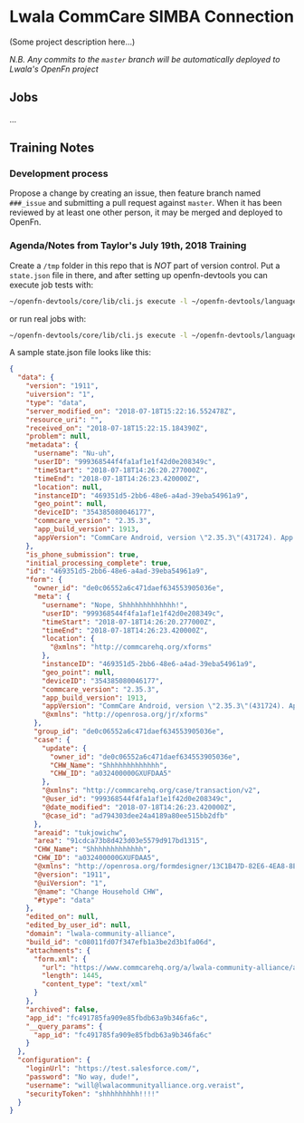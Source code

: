 # Lwala CommCare SIMBA Connection

(Some project description here...)

*N.B. Any commits to the `master` branch will be automatically deployed to
Lwala's OpenFn project*

## Jobs
...

## Training Notes

### Development process
Propose a change by creating an issue, then feature branch named `###_issue` and
submitting a pull request against `master`. When it has been reviewed by at
least one other person, it may be merged and deployed to OpenFn.

### Agenda/Notes from Taylor's July 19th, 2018 Training
Create a `/tmp` folder in this repo that is _NOT_ part of version control. Put a
`state.json` file in there, and after setting up openfn-devtools you can execute
job tests with:
```sh
~/openfn-devtools/core/lib/cli.js execute -l ~/openfn-devtools/language-salesforce/lib/FakeAdaptor -e ./commcare-salesforce-jobs/Update-Person-in-SF-Production.js -o ./tmp/output.json -s ./tmp/state.json
```
or run real jobs with:
```sh
~/openfn-devtools/core/lib/cli.js execute -l ~/openfn-devtools/language-salesforce/lib/Adaptor -e ./commcare-salesforce-jobs/Update-Person-in-SF-Production.js -o ./tmp/output.json -s ./tmp/state.json
```

A sample state.json file looks like this:
```json
{
  "data": {
    "version": "1911",
    "uiversion": "1",
    "type": "data",
    "server_modified_on": "2018-07-18T15:22:16.552478Z",
    "resource_uri": "",
    "received_on": "2018-07-18T15:22:15.184390Z",
    "problem": null,
    "metadata": {
      "username": "Nu-uh",
      "userID": "999368544f4fa1af1e1f42d0e208349c",
      "timeStart": "2018-07-18T14:26:20.277000Z",
      "timeEnd": "2018-07-18T14:26:23.420000Z",
      "location": null,
      "instanceID": "469351d5-2bb6-48e6-a4ad-39eba54961a9",
      "geo_point": null,
      "deviceID": "354385080046177",
      "commcare_version": "2.35.3",
      "app_build_version": 1913,
      "appVersion": "CommCare Android, version \"2.35.3\"(431724). App v1913. CommCare Version 2.35. Build 431724, built on: 2017-04-19"
    },
    "is_phone_submission": true,
    "initial_processing_complete": true,
    "id": "469351d5-2bb6-48e6-a4ad-39eba54961a9",
    "form": {
      "owner_id": "de0c06552a6c471daef634553905036e",
      "meta": {
        "username": "Nope, Shhhhhhhhhhhhh!",
        "userID": "999368544f4fa1af1e1f42d0e208349c",
        "timeStart": "2018-07-18T14:26:20.277000Z",
        "timeEnd": "2018-07-18T14:26:23.420000Z",
        "location": {
          "@xmlns": "http://commcarehq.org/xforms"
        },
        "instanceID": "469351d5-2bb6-48e6-a4ad-39eba54961a9",
        "geo_point": null,
        "deviceID": "354385080046177",
        "commcare_version": "2.35.3",
        "app_build_version": 1913,
        "appVersion": "CommCare Android, version \"2.35.3\"(431724). App v1913. CommCare Version 2.35. Build 431724, built on: 2017-04-19",
        "@xmlns": "http://openrosa.org/jr/xforms"
      },
      "group_id": "de0c06552a6c471daef634553905036e",
      "case": {
        "update": {
          "owner_id": "de0c06552a6c471daef634553905036e",
          "CHW_Name": "Shhhhhhhhhhhhh",
          "CHW_ID": "a032400000GXUFDAA5"
        },
        "@xmlns": "http://commcarehq.org/case/transaction/v2",
        "@user_id": "999368544f4fa1af1e1f42d0e208349c",
        "@date_modified": "2018-07-18T14:26:23.420000Z",
        "@case_id": "ad794303dee24a4189a80ee515bb2dfb"
      },
      "areaid": "tukjowichw",
      "area": "91cdca73b8d423d03e5579d917bd1315",
      "CHW_Name": "Shhhhhhhhhhhhh",
      "CHW_ID": "a032400000GXUFDAA5",
      "@xmlns": "http://openrosa.org/formdesigner/13C1B47D-82E6-4EA8-8E21-F286F1A3AE39",
      "@version": "1911",
      "@uiVersion": "1",
      "@name": "Change Household CHW",
      "#type": "data"
    },
    "edited_on": null,
    "edited_by_user_id": null,
    "domain": "lwala-community-alliance",
    "build_id": "c08011fd07f347efb1a3be2d3b1fa06d",
    "attachments": {
      "form.xml": {
        "url": "https://www.commcarehq.org/a/lwala-community-alliance/api/form/attachment/469351d5-2bb6-48e6-a4ad-39eba54961a9/form.xml",
        "length": 1445,
        "content_type": "text/xml"
      }
    },
    "archived": false,
    "app_id": "fc491785fa909e85fbdb63a9b346fa6c",
    "__query_params": {
      "app_id": "fc491785fa909e85fbdb63a9b346fa6c"
    }
  },
  "configuration": {
    "loginUrl": "https://test.salesforce.com/",
    "password": "No way, dude!",
    "username": "will@lwalacommunityalliance.org.veraist",
    "securityToken": "shhhhhhhhh!!!!"
  }
}
```
